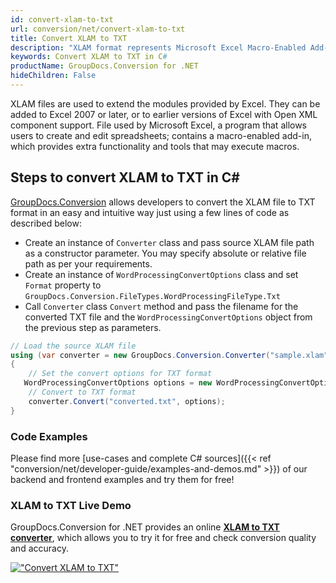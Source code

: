 ```yaml
---
id: convert-xlam-to-txt
url: conversion/net/convert-xlam-to-txt
title: Convert XLAM to TXT
description: "XLAM format represents Microsoft Excel Macro-Enabled Add-In with .xlam extension. Learn how to convert XLAM to TXT file programmatically in C# language using GroupDocs.Conversion for .NET library."
keywords: Convert XLAM to TXT in C#
productName: GroupDocs.Conversion for .NET
hideChildren: False
---
```


XLAM files are used to extend the modules provided by Excel. They can be added to Excel 2007 or later, or to earlier versions of Excel with Open XML component support. File used by Microsoft Excel, a program that allows users to create and edit spreadsheets; contains a macro-enabled add-in, which provides extra functionality and tools that may execute macros.

## Steps to convert XLAM to TXT in C#

[GroupDocs.Conversion](https://products.groupdocs.com/conversion/net) allows developers to convert the XLAM file to TXT format in an easy and intuitive way just using a few lines of code as described below:

* Create an instance of `Converter` class and pass source XLAM file path as a constructor parameter. You may specify absolute or relative file path as per your requirements. 
* Create an instance of `WordProcessingConvertOptions` class and set `Format` property to `GroupDocs.Conversion.FileTypes.WordProcessingFileType.Txt`
* Call `Converter` class `Convert` method and pass the filename for the converted TXT file and the `WordProcessingConvertOptions` object from the previous step as parameters.

```csharp
// Load the source XLAM file
using (var converter = new GroupDocs.Conversion.Converter("sample.xlam"))
{
    // Set the convert options for TXT format
   WordProcessingConvertOptions options = new WordProcessingConvertOptions { Format = GroupDocs.Conversion.FileTypes.WordProcessingFileType.Txt };
    // Convert to TXT format
    converter.Convert("converted.txt", options);
}
```

### Code Examples

Please find more [use-cases and complete C# sources]({{< ref "conversion/net/developer-guide/examples-and-demos.md" >}}) of our backend and frontend examples and try them for free!

### XLAM to TXT Live Demo

GroupDocs.Conversion for .NET provides an online [**XLAM to TXT converter**](https://products.groupdocs.app/conversion/xlam-to-txt), which allows you to try it for free and check conversion quality and accuracy.

[!["Convert XLAM to TXT"](conversion/net/images/convert-to-txt/convert-xlam-to-txt.png)](https://products.groupdocs.app/conversion/xlam-to-txt)